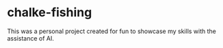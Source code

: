 # chalke-fishing

This was a personal project created for fun to showcase my skills with the assistance of AI.